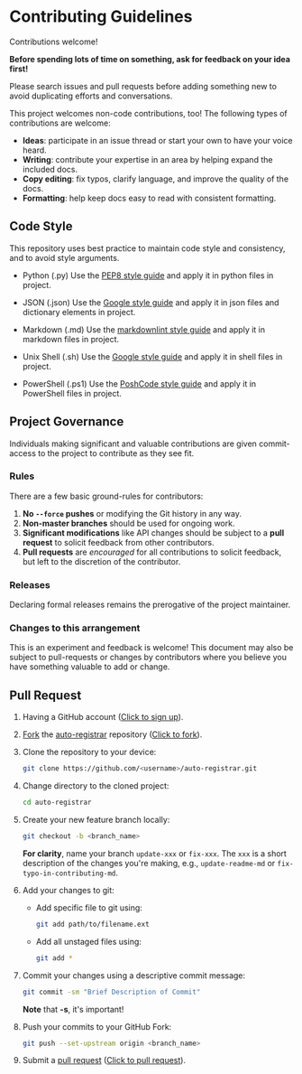 # Contributing Guidelines

Contributions welcome!

**Before spending lots of time on something, ask for feedback on your idea first!**

Please search issues and pull requests before adding something new to avoid duplicating
efforts and conversations.

This project welcomes non-code contributions, too! The following types of contributions
are welcome:

- **Ideas**: participate in an issue thread or start your own to have your voice heard.
- **Writing**: contribute your expertise in an area by helping expand the included docs.
- **Copy editing**: fix typos, clarify language, and improve the quality of the docs.
- **Formatting**: help keep docs easy to read with consistent formatting.

## Code Style

This repository uses best practice to maintain code style and consistency,
and to avoid style arguments.

- Python (.py)
    Use the [PEP8 style guide](https://peps.python.org/pep-0008) and apply it in python files in project.

- JSON (.json)
    Use the [Google style guide](https://google.github.io/styleguide/jsoncstyleguide.xml) and apply it in json files and dictionary elements in project.

- Markdown (.md)
    Use the [markdownlint style guide](https://github.com/DavidAnson/markdownlint/blob/main/doc/Rules.md) and apply it in markdown files in project.

- Unix Shell (.sh)
    Use the [Google style guide](https://google.github.io/styleguide/shellguide.html) and apply it in shell files in project.

- PowerShell (.ps1)
    Use the [PoshCode style guide](https://github.com/PoshCode/PowerShellPracticeAndStyle) and apply it in PowerShell files in project.

<!-- - Log (.log) -->

<!-- - Yml / Yaml (.yml / .yaml) -->

## Project Governance

Individuals making significant and valuable contributions are given commit-access to the
project to contribute as they see fit.

### Rules

There are a few basic ground-rules for contributors:

1. **No `--force` pushes** or modifying the Git history in any way.
2. **Non-master branches** should be used for ongoing work.
3. **Significant modifications** like API changes should be subject to a **pull request** to solicit feedback from other contributors.
4. **Pull requests** are *encouraged* for all contributions to solicit feedback, but left to the discretion of the contributor.

### Releases

Declaring formal releases remains the prerogative of the project maintainer.

### Changes to this arrangement

This is an experiment and feedback is welcome! This document may also be subject to pull-requests or changes by contributors where you believe you have something valuable to add or change.

## Pull Request

1. Having a GitHub account ([Click to sign up](https://github.com/signup)).

2. [Fork](https://help.github.com/articles/fork-a-repo/) the [auto-registrar](https://github.com/Yokozuna59/auto-registrar) repository ([Click to fork](https://github.com/Yokozuna59/auto-registrar/fork)).

3. Clone the repository to your device:

    ```bash
    git clone https://github.com/<username>/auto-registrar.git
    ```

4. Change directory to the cloned project:

    ```bash
    cd auto-registrar
    ```

5. Create your new feature branch locally:

    ```bash
    git checkout -b <branch_name>
    ```

    **For clarity**, name your branch `update-xxx` or `fix-xxx`. The `xxx` is a short description of the changes you're making, e.g., `update-readme-md` or `fix-typo-in-contributing-md`.

6. Add your changes to git:
    - Add specific file to git using:

        ```bash
        git add path/to/filename.ext
        ```

    - Add all unstaged files using:

        ```bash
        git add *
        ```

7. Commit your changes using a descriptive commit message:

    ```bash
    git commit -sm "Brief Description of Commit"
    ```

   **Note** that **-s**, it's important!

8. Push your commits to your GitHub Fork:

    ```bash
    git push --set-upstream origin <branch_name>
    ```

9. Submit a [pull request](https://help.github.com/en/github/collaborating-with-issues-and-pull-requests/creating-a-pull-request-from-a-fork) ([Click to pull request](https://github.com/Yokozuna59/auto-registrar/pulls)).
